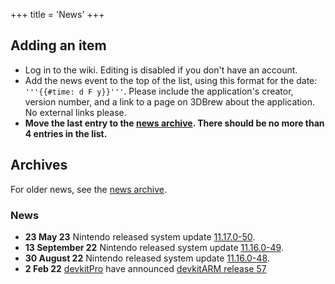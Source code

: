 +++
title = 'News'
+++

<noinclude>

## Adding an item

- Log in to the wiki. Editing is disabled if you don't have an account.
- Add the news event to the top of the list, using this format for the
  date: `'''{{#time: d F y}}'''`. Please include the application's
  creator, version number, and a link to a page on 3DBrew about the
  application. No external links please.
- **Move the last entry to the [news archive](News/Archive "wikilink").
  There should be no more than 4 entries in the list.**

## Archives

For older news, see the [news archive](News/Archive "wikilink").

### News

</noinclude>

- **23 May 23** Nintendo released system update
  [11.17.0-50](11.17.0-50 "wikilink").
- **13 September 22** Nintendo released system update
  [11.16.0-49](11.16.0-49 "wikilink").
- **30 August 22** Nintendo released system update
  [11.16.0-48](11.16.0-48 "wikilink").
- **2 Feb 22** [devkitPro](https://devkitpro.org) have announced
  [devkitARM release
  57](https://devkitpro.org/viewtopic.php?f=13&t=9308#p17221)
